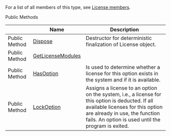 For a list of all members of this type, see [License members](Eplan.EplApi.AFu~Eplan.EplApi.ApplicationFramework.License_members.html).

Public Methods

|  | Name | Description |
| --- | --- | --- |
| Public Method | [Dispose](Eplan.EplApi.AFu~Eplan.EplApi.ApplicationFramework.License~Dispose().html) | Destructor for deterministic finalization of License object. |
| Public Method | [GetLicenseModules](Eplan.EplApi.AFu~Eplan.EplApi.ApplicationFramework.License~GetLicenseModules.html) |  |
| Public Method | [HasOption](Eplan.EplApi.AFu~Eplan.EplApi.ApplicationFramework.License~HasOption.html) | Is used to determine whether a license for this option exists in the system and if it is available. |
| Public Method | [LockOption](Eplan.EplApi.AFu~Eplan.EplApi.ApplicationFramework.License~LockOption.html) | Assigns a license to an option on the system, i.e., a license for this option is deducted. If all available licenses for this option are already in use, the function fails. An option is used until the program is exited. |

